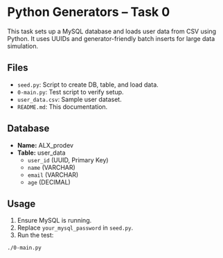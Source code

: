 # Python Generators – Task 0

This task sets up a MySQL database and loads user data from CSV using Python. It uses UUIDs and generator-friendly batch inserts for large data simulation.

## Files

- `seed.py`: Script to create DB, table, and load data.
- `0-main.py`: Test script to verify setup.
- `user_data.csv`: Sample user dataset.
- `README.md`: This documentation.

## Database

- **Name:** ALX_prodev  
- **Table:** user_data  
  - `user_id` (UUID, Primary Key)  
  - `name` (VARCHAR)  
  - `email` (VARCHAR)  
  - `age` (DECIMAL)

## Usage

1. Ensure MySQL is running.
2. Replace `your_mysql_password` in `seed.py`.
3. Run the test:
```bash
./0-main.py
